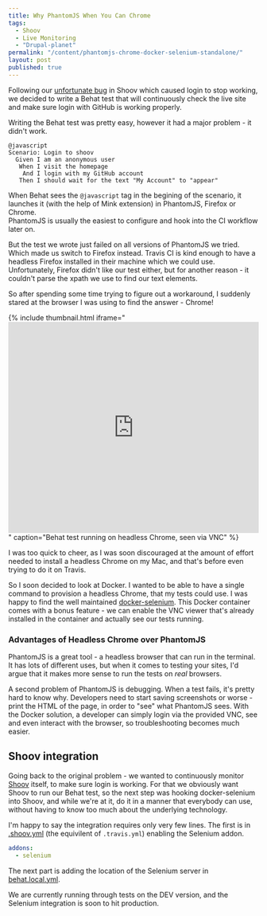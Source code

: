 ```yaml
---
title: Why PhantomJS When You Can Chrome
tags:
  - Shoov
  - Live Monitoring
  - "Drupal-planet"
permalink: "/content/phantomjs-chrome-docker-selenium-standalone/"
layout: post
published: true
---
```





Following our [unfortunate bug](http://www.gizra.com/content/live-monitor-shoov-irony/) in Shoov which caused login to stop working, we decided to write a Behat test that will continuously check the live site and make sure login with GitHub is working properly.

Writing the Behat test was pretty easy, however it had a major problem - it didn't work.

```gherkin
@javascript
Scenario: Login to shoov
  Given I am an anonymous user
   When I visit the homepage
    And I login with my GitHub account
   Then I should wait for the text "My Account" to "appear"
 ```

When Behat sees the `@javascript` tag in the begining of the scenario, it launches it (with the help of Mink extension) in PhantomJS, Firefox or Chrome.  
PhantomJS is usually the easiest to configure and hook into the CI workflow later on.

But the test we wrote just failed on all versions of PhantomJS we tried. Which made us switch to Firefox instead. Travis CI is kind enough to have a headless Firefox installed in their machine which we could use. Unfortunately, Firefox didn't like our test either, but for another reason - it couldn't parse the xpath we use to find our text elements.

So after spending some time trying to figure out a workaround, I suddenly stared at the browser I was using to find the answer - Chrome!

{% include thumbnail.html
  iframe="<iframe src='http://gfycat.com/ifr/ThirstyOfficialDikkops' frameborder='0' scrolling='no' width='100%' height='424' style='-webkit-backface-visibility: hidden;-webkit-transform: scale(1);'></iframe>"
  caption="Behat test running on headless Chrome, seen via VNC"
  %}

<!-- more -->

I was too quick to cheer, as I was soon discouraged at the amount of effort needed to install a headless Chrome on my Mac, and that's before even trying to do it on Travis.

So I soon decided to look at Docker. I wanted to be able to have a single command to provision a headless Chrome, that my tests could use. I was happy to find the well maintained [docker-selenium](https://github.com/elgalu/docker-selenium). This Docker container comes with a bonus feature - we can enable the VNC viewer that's already installed in the container and actually see our tests running.

### Advantages of Headless Chrome over PhantomJS

PhantomJS is a great tool - a headless browser that can run in the terminal. It has lots of different uses, but when it comes to testing your sites, I'd argue that it makes more sense to run the tests on _real_ browsers.

A second problem of PhantomJS is debugging. When a test fails, it's pretty hard to know why. Developers need to start saving screenshots or worse - print the HTML of the page, in order to "see" what PhantomJS sees. With the Docker solution, a developer can simply login via the provided VNC, see and even interact with the browser, so troubleshooting becomes much easier.

## Shoov integration

Going back to the original problem - we wanted to continuously monitor [Shoov](http://shoov.io/) itself, to make sure login is working. For that we obviously want Shoov to run our Behat test, so the next step was hooking docker-selenium into Shoov, and while we're at it, do it in a manner that everybody can use, without having to know too much about the underlying technology.

I'm happy to say the integration requires only very few lines. The first is in [.shoov.yml](https://github.com/amitaibu/shoov-behat/blob/master/.shoov.yml) (the equivilent of `.travis.yml`) enabling the Selenium addon.

```yaml
addons:
  - selenium
```

The next part is adding the location of the Selenium server in [behat.local.yml](https://github.com/amitaibu/shoov-behat/blob/master/behat/behat.local.yml.shoov#L5-L8).

We are currently running through tests on the DEV version, and the Selenium integration is soon to hit production.
